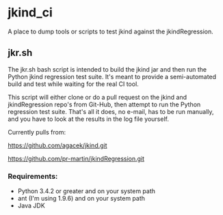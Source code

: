 # jkind_ci

A place to dump tools or scripts to test jkind against the jkindRegression.

## jkr.sh
The jkr.sh bash script is intended to build the jkind jar and then run the Python jkind regression test suite. It's meant to provide a semi-automated build and test while waiting for the real CI tool.

This script will either clone or do a pull request on the jkind and jkindRegression repo's from Git-Hub, then attempt to run the Python regression test suite. That's all it does, no e-mail, has to be run manually, and you have to look at the results in the log file yourself.

Currently pulls from:

https://github.com/agacek/jkind.git

https://github.com/pr-martin/jkindRegression.git

### Requirements:
 - Python 3.4.2 or greater and on your system path
 - ant (I'm using 1.9.6) and on your system path
 - Java JDK
